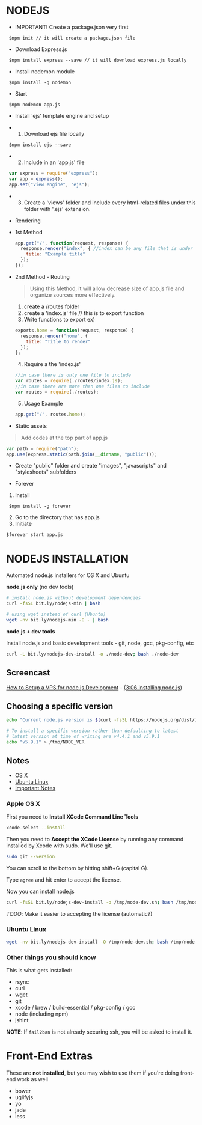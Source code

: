 # NODEJS

* IMPORTANT! Create a package.json very first 
```ssh
 $npm init // it will create a package.json file
```

* Download Express.js
```ssh
 $npm install express --save // it will download express.js locally
```

* Install nodemon module
```ssh
 $npm install -g nodemon
```
 * Start
```ssh
 $npm nodemon app.js
```

* Install 'ejs' template engine and setup

 * 1. Download ejs file locally
```ssh
 $npm install ejs --save
```
 * 2. Include in an 'app.js' file
```javascript
 var express = require("express");
 var app = express();
 app.set("view engine", "ejs");
```
 * 3. Create a 'views' folder and include every html-related files under this folder with '.ejs' extension.

* Rendering

 * 1st Method

   ```javascript
   app.get("/", function(request, response) {
     response.render("index", { //index can be any file that is under views folder
       title: "Example title"
     });
   });
   ```

 * 2nd Method - Routing
   >Using this Method, it will allow decrease size of app.js file and organize sources more effectively.

   1. create a /routes folder
   2. create a 'index.js' file // this is to export function
   3. Write functions to export ex)
   ```javascript
   exports.home = function(request, response) {
     response.render("home", {
       title: "Title to render"
     });
   };
   ```
   4. Require a the 'index.js'
   ```javascript
   //in case there is only one file to include
   var routes = require(./routes/index.js);
   //in case there are more than one files to include
   var routes = require(./routes);
   ```
   5. Usage Example
   ```javascript
   app.get("/", routes.home);
   ```

 * Static assets
 > Add codes at the top part of app.js

  ```javascript
  var path = require("path");
  app.use(express.static(path.join(__dirname, "public")));

  ```
* Create "public" folder and create "images", "javascripts" and "stylesheets" subfolders

* Forever
 1. Install
```ssh
 $npm install -g forever
```
 2. Go to the directory that has app.js
 3. Initiate
 ```ssh
 $forever start app.js
 ```
 
# NODEJS INSTALLATION

Automated node.js installers for OS X and Ubuntu

**node.js only** (no dev tools)

```bash
# install node.js without development dependencies
curl -fsSL bit.ly/nodejs-min | bash

# using wget instead of curl (Ubuntu)
wget -nv bit.ly/nodejs-min -O - | bash
```

**node.js + dev tools**

Install node.js and basic development tools - git, node, gcc, pkg-config, etc

```bash
curl -L bit.ly/nodejs-dev-install -o ./node-dev; bash ./node-dev
```

<!-- bit.ly/easy-install-node -->

## Screencast

[How to Setup a VPS for node.js Development](https://www.youtube.com/watch?v=ypjzi1axH2A) - [(3:06 installing node.js](https://www.youtube.com/watch?v=ypjzi1axH2A#t=186))

## Choosing a specific version

```bash
echo "Current node.js version is $(curl -fsSL https://nodejs.org/dist/index.tab | head -2 | tail -1 | cut -f 1)"
```

```bash
# To install a specific version rather than defaulting to latest
# latest version at time of writing are v4.4.1 and v5.9.1
echo "v5.9.1" > /tmp/NODE_VER
```

## Notes

* [OS X](#apple-os-x)
* [Ubuntu Linux](#ubuntu-linux)
* [Important Notes](#other-things-you-should-know)

### Apple OS X

First you need to **Install XCode Command Line Tools**

```bash
xcode-select --install
```

Then you need to **Accept the XCode License** by running any command installed by Xcode with sudo. We'll use git.

```bash
sudo git --version
```

You can scroll to the bottom by hitting shift+G (capital G).

Type `agree` and hit enter to accept the license.

Now you can install node.js

```bash
curl -fsSL bit.ly/nodejs-dev-install -o /tmp/node-dev.sh; bash /tmp/node-dev.sh
```

*TODO*: Make it easier to accepting the license (automatic?)

### Ubuntu Linux

```bash
wget -nv bit.ly/nodejs-dev-install -O /tmp/node-dev.sh; bash /tmp/node-dev.sh
```

### Other things you should know

This is what gets installed:

* rsync
* curl
* wget
* git
* xcode / brew / build-essential / pkg-config / gcc
* node (including npm)
* jshint

**NOTE**: If `fail2ban` is not already securing ssh, you will be asked to install it.


Front-End Extras
================

These are **not installed**, but you may wish to use them if you're doing front-end work as well

* bower
* uglifyjs
* yo
* jade
* less

